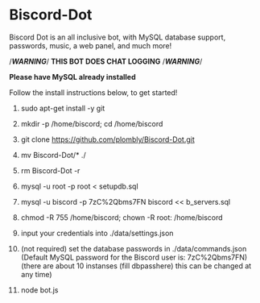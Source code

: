 # Biscord-Dot

Biscord Dot is an all inclusive bot, with MySQL database support, passwords, music, a web panel, and much more!

/***WARNING***/ **THIS BOT DOES CHAT LOGGING** /***WARNING***/

**Please have MySQL already installed**

Follow the install instructions below, to get started!

1. sudo apt-get install -y git

2. mkdir -p /home/biscord; cd /home/biscord

2. git clone https://github.com/plombly/Biscord-Dot.git

3. mv Biscord-Dot/* ./

4. rm Biscord-Dot -r

5. mysql -u root -p root < setupdb.sql

6. mysql -u biscord -p 7zC%2Qbms7FN biscord << b_servers.sql

7. chmod -R 755 /home/biscord; chown -R root: /home/biscord

8. input your credentials into ./data/settings.json

9. (not required) set the database passwords in ./data/commands.json (Default MySQL password for the Biscord user is: 7zC%2Qbms7FN)(there are about 10 instanses (fill dbpasshere) this can be changed at any time)

10. node bot.js
